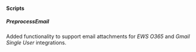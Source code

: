 
#### Scripts
##### PreprocessEmail
Added functionality to support email attachments for *EWS O365* and *Gmail Single User* integrations.
